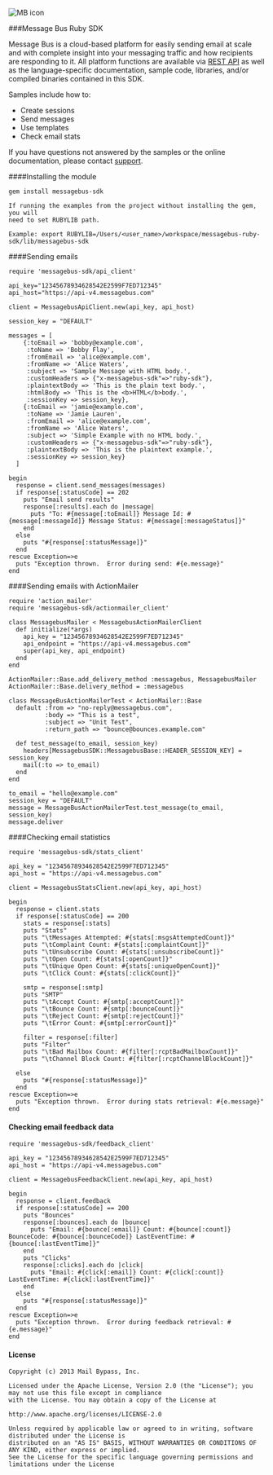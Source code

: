 ![MB icon](https://www.messagebus.com/img/logo.png)

###Message Bus Ruby SDK

Message Bus is a cloud-based platform for easily sending email at scale and with complete insight into your messaging traffic and how recipients are responding to it. All platform functions are available via [REST API](http://www.messagebus.com/documentation) as well as the language-specific documentation, sample code, libraries, and/or compiled binaries contained in this SDK.

Samples include how to:

* Create sessions
* Send messages
* Use templates
* Check email stats

If you have questions not answered by the samples or the online documentation, please contact [support](mailto:support@messagebus.com).


####Installing the module

    gem install messagebus-sdk

    If running the examples from the project without installing the gem, you will
    need to set RUBYLIB path.

    Example: export RUBYLIB=/Users/<user_name>/workspace/messagebus-ruby-sdk/lib/messagebus-sdk

####Sending emails

    require 'messagebus-sdk/api_client'

    api_key="12345678934628542E2599F7ED712345"
    api_host="https://api-v4.messagebus.com"

    client = MessagebusApiClient.new(api_key, api_host)

    session_key = "DEFAULT"

    messages = [
        {:toEmail => 'bobby@example.com',
         :toName => 'Bobby Flay',
         :fromEmail => 'alice@example.com',
         :fromName => 'Alice Waters',
         :subject => 'Sample Message with HTML body.',
         :customHeaders => {"x-messagebus-sdk"=>"ruby-sdk"},
         :plaintextBody => 'This is the plain text body.',
         :htmlBody => 'This is the <b>HTML</b>body.',
         :sessionKey => session_key},
        {:toEmail => 'jamie@example.com',
         :toName => 'Jamie Lauren',
         :fromEmail => 'alice@example.com',
         :fromName => 'Alice Waters',
         :subject => 'Simple Example with no HTML body.',
         :customHeaders => {"x-messagebus-sdk"=>"ruby-sdk"},
         :plaintextBody => 'This is the plaintext example.',
         :sessionKey => session_key}
      ]

    begin
      response = client.send_messages(messages)
      if response[:statusCode] == 202
        puts "Email send results"
        response[:results].each do |message|
          puts "To: #{message[:toEmail]} Message Id: #{message[:messageId]} Message Status: #{message[:messageStatus]}"
        end
      else
        puts "#{response[:statusMessage]}"
      end
    rescue Exception=>e
      puts "Exception thrown.  Error during send: #{e.message}"
    end

####Sending emails with ActionMailer

    require 'action_mailer'
    require 'messagebus-sdk/actionmailer_client'

    class MessagebusMailer < MessagebusActionMailerClient
      def initialize(*args)
        api_key = "12345678934628542E2599F7ED712345"
        api_endpoint = "https://api-v4.messagebus.com"
        super(api_key, api_endpoint)
      end
    end

    ActionMailer::Base.add_delivery_method :messagebus, MessagebusMailer
    ActionMailer::Base.delivery_method = :messagebus

    class MessageBusActionMailerTest < ActionMailer::Base
      default :from => "no-reply@messagebus.com",
              :body => "This is a test",
              :subject => "Unit Test",
              :return_path => "bounce@bounces.example.com"

      def test_message(to_email, session_key)
        headers[MessagebusSDK::MessagebusBase::HEADER_SESSION_KEY] = session_key
        mail(:to => to_email)
      end
    end

    to_email = "hello@example.com"
    session_key = "DEFAULT"
    message = MessageBusActionMailerTest.test_message(to_email, session_key)
    message.deliver

####Checking email statistics

    require 'messagebus-sdk/stats_client'

    api_key = "12345678934628542E2599F7ED712345"
    api_host = "https://api-v4.messagebus.com"

    client = MessagebusStatsClient.new(api_key, api_host)

    begin
      response = client.stats
      if response[:statusCode] == 200
        stats = response[:stats]
        puts "Stats"
        puts "\tMessages Attempted: #{stats[:msgsAttemptedCount]}"
        puts "\tComplaint Count: #{stats[:complaintCount]}"
        puts "\tUnsubscribe Count: #{stats[:unsubscribeCount]}"
        puts "\tOpen Count: #{stats[:openCount]}"
        puts "\tUnique Open Count: #{stats[:uniqueOpenCount]}"
        puts "\tClick Count: #{stats[:clickCount]}"

        smtp = response[:smtp]
        puts "SMTP"
        puts "\tAccept Count: #{smtp[:acceptCount]}"
        puts "\tBounce Count: #{smtp[:bounceCount]}"
        puts "\tReject Count: #{smtp[:rejectCount]}"
        puts "\tError Count: #{smtp[:errorCount]}"

        filter = response[:filter]
        puts "Filter"
        puts "\tBad Mailbox Count: #{filter[:rcptBadMailboxCount]}"
        puts "\tChannel Block Count: #{filter[:rcptChannelBlockCount]}"

      else
        puts "#{response[:statusMessage]}"
      end
    rescue Exception=>e
      puts "Exception thrown.  Error during stats retrieval: #{e.message}"
    end

#### Checking email feedback data

    require 'messagebus-sdk/feedback_client'

    api_key = "12345678934628542E2599F7ED712345"
    api_host = "https://api-v4.messagebus.com"

    client = MessagebusFeedbackClient.new(api_key, api_host)

    begin
      response = client.feedback
      if response[:statusCode] == 200
        puts "Bounces"
        response[:bounces].each do |bounce|
          puts "Email: #{bounce[:email]} Count: #{bounce[:count]} BounceCode: #{bounce[:bounceCode]} LastEventTime: #{bounce[:lastEventTime]}"
        end
        puts "Clicks"
        response[:clicks].each do |click|
          puts "Email: #{click[:email]} Count: #{click[:count]} LastEventTime: #{click[:lastEventTime]}"
        end
      else
        puts "#{response[:statusMessage]}"
      end
    rescue Exception=>e
      puts "Exception thrown.  Error during feedback retrieval: #{e.message}"
    end

#### License


    Copyright (c) 2013 Mail Bypass, Inc.

    Licensed under the Apache License, Version 2.0 (the "License"); you may not use this file except in compliance
    with the License. You may obtain a copy of the License at

    http://www.apache.org/licenses/LICENSE-2.0

    Unless required by applicable law or agreed to in writing, software distributed under the License is
    distributed on an "AS IS" BASIS, WITHOUT WARRANTIES OR CONDITIONS OF ANY KIND, either express or implied.
    See the License for the specific language governing permissions and limitations under the License
